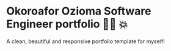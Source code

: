 # Okoroafor Ozioma Software Engineer portfolio :woman_technologist: :collision:

A clean, beautiful and responsive portfolio template for myself!

